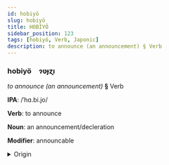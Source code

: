 ```yaml
---
id: hobiyö
slug: hobiyö
title: HOBİYÖ
sidebar_position: 123
tags: [hobiyö, Verb, Japonic]
description: to announce (an announcement) § Verb
---
```


### hobiyö&emsp;<span kind="abugida">ɂʋɟɀı</span>

*to announce (an announcement)* **§** Verb

**IPA**: /ˈhɑ.bi.jo/

**Verb**: to announce

**Noun**: an announcement/decleration

**Modifier**: announcable

<details>
    <summary>Origin</summary>
    Japanese 発表 happyō [ha̠p̚ʲpʲo̞ː]<br/>
    <em>Japonic Language Family</em>
</details>